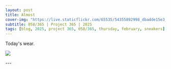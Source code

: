 ```yaml
---
layout: post
title: Almost
cover-img: "https://live.staticflickr.com/65535/54355892998_dbadde15e3_h.jpg"
subtitle: 058/365 | Project 365 | 2025
tags: [blog, 2025, project 365, 058/365, thursday, february, sneakers]
---
```

<style>
  .intro-header.big-img {
    background-position:center; 
  }
</style>
Today's wear.
<p class="post-img-wrap">
  <img src="https://live.staticflickr.com/65535/54355892998_dbadde15e3_h.jpg">
</p>
---
